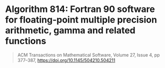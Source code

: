 # Algorithm 814: Fortran 90 software for floating-point multiple precision arithmetic, gamma and related functions

> ACM Transactions on Mathematical Software,
> Volume 27, Issue 4, pp 377–387, https://doi.org/10.1145/504210.504211
